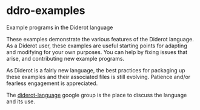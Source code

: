 # ddro-examples

Example programs in the Diderot language

These examples demonstrate the various features of the Diderot language.
As a Diderot user, these examples are useful starting points for adapting and modifying for your
own purposes. You can help by fixing issues that arise, and contributing new example programs.

As Diderot is a fairly new language, the best practices for packaging up these examples and their
associated files is still evolving.  Patience and/or fearless engagement is appreciated.

The [diderot-language](https://goo.gl/kXpxhV) google group is the place to
discuss the language and its use.

